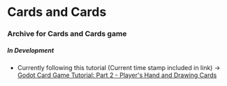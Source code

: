 # Cards and Cards

### Archive for Cards and Cards game
##### In Development

- Currently following this tutorial (Current time stamp included in link) -> [Godot Card Game Tutorial: Part 2 - Player's Hand and Drawing Cards
](https://youtu.be/gUNhn5BJlJ0?si=l0xcQv_dRvDiVFfw&t=1368)
